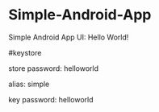 # Simple-Android-App

Simple Android App UI: Hello World!

#keystore

store password: helloworld

alias: simple

key password: helloworld
